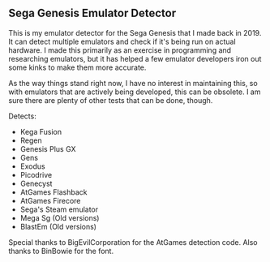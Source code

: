 ## Sega Genesis Emulator Detector

This is my emulator detector for the Sega Genesis that I made back in 2019. It can detect multiple emulators and check if it's being run on actual hardware. I made this primarily as an exercise in programming and researching emulators, but it has helped a few emulator developers iron out some kinks to make them more accurate.

As the way things stand right now, I have no interest in maintaining this, so with emulators that are actively being developed, this can be obsolete. I am sure there are plenty of other tests that can be done, though.

Detects:
* Kega Fusion
* Regen
* Genesis Plus GX
* Gens
* Exodus
* Picodrive
* Genecyst
* AtGames Flashback
* AtGames Firecore
* Sega's Steam emulator
* Mega Sg (Old versions)
* BlastEm (Old versions)

Special thanks to BigEvilCorporation for the AtGames detection code.
Also thanks to BinBowie for the font.